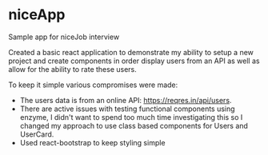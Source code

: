 # niceApp
Sample app for niceJob interview

Created a basic react application to demonstrate my ability to setup a new project 
and create components in order display users from an API as well as  allow for the
ability to rate these users.


To keep it simple various compromises were made:

- The users data is from an online API: https://reqres.in/api/users.
- There are active issues with testing functional components using enzyme, I didn't want
 to spend too much time investigating this so I changed my approach to use class based 
 components for Users and UserCard.
- Used react-bootstrap to keep styling simple
